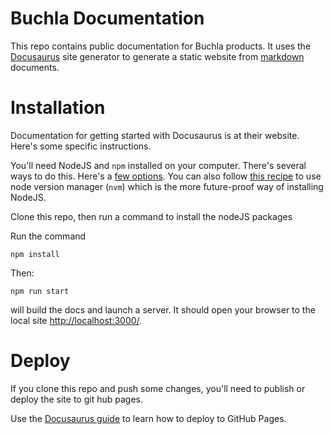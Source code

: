 # Buchla Documentation
This repo contains public documentation for Buchla products. It uses the [Docusaurus](https://docusaurus.io/docs#fast-track) site generator to generate a static website from [markdown](https://www.markdownguide.org/cheat-sheet/) documents.

# Installation
Documentation for getting started with Docusaurus is at their website. Here's some specific instructions.

You'll need NodeJS and `npm` installed on your computer. There's several ways to do this. Here's a [few options](https://nodejs.org/en/download/package-manager/#macos). You can also follow [this recipe](https://gist.github.com/d2s/372b5943bce17b964a79) to use node version manager (`nvm`) which is the more future-proof way of installing NodeJS.


Clone this repo, then run a command to install the nodeJS packages

Run the command
```
npm install
```
Then:
```
npm run start
```
will build the docs and launch a server. It should open your browser to the local site [http://localhost:3000/](http://localhost:3000/).

# Deploy  
If you clone this repo and push some changes, you'll need to publish or deploy the site to git hub pages. 

Use the [Docusaurus guide](https://docusaurus.io/docs/deployment#deploying-to-github-pages) to learn how to deploy to GitHub Pages.
